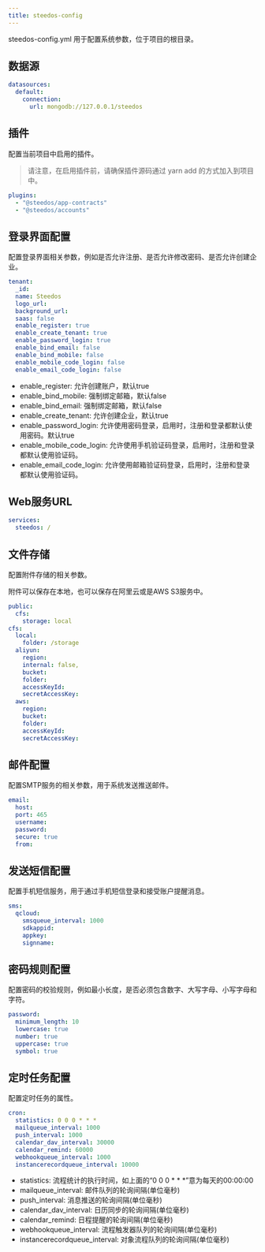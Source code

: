 ```yaml
---
title: steedos-config
---
```


steedos-config.yml 用于配置系统参数，位于项目的根目录。

## 数据源

```yml
datasources:
  default:
    connection:
      url: mongodb://127.0.0.1/steedos

```

## 插件

配置当前项目中启用的插件。
> 请注意，在启用插件前，请确保插件源码通过 yarn add 的方式加入到项目中。

```yml
plugins:
  - "@steedos/app-contracts"
  - "@steedos/accounts"
```

## 登录界面配置

配置登录界面相关参数，例如是否允许注册、是否允许修改密码、是否允许创建企业。

```yml
tenant:
  _id:
  name: Steedos
  logo_url:
  background_url:
  saas: false
  enable_register: true
  enable_create_tenant: true
  enable_password_login: true
  enable_bind_email: false
  enable_bind_mobile: false
  enable_mobile_code_login: false
  enable_email_code_login: false
```

- enable_register: 允许创建账户，默认true
- enable_bind_mobile: 强制绑定邮箱，默认false
- enable_bind_email: 强制绑定邮箱，默认false
- enable_create_tenant: 允许创建企业，默认true
- enable_password_login: 允许使用密码登录，启用时，注册和登录都默认使用密码。默认true
- enable_mobile_code_login: 允许使用手机验证码登录，启用时，注册和登录都默认使用验证码。
- enable_email_code_login: 允许使用邮箱验证码登录，启用时，注册和登录都默认使用验证码。

## Web服务URL

```yml
services:
  steedos: /
```

## 文件存储

配置附件存储的相关参数。

附件可以保存在本地，也可以保存在阿里云或是AWS S3服务中。

```yml
public:
  cfs:
    storage: local
cfs:
  local:
    folder: /storage
  aliyun:
    region:
    internal: false,
    bucket:
    folder:
    accessKeyId:
    secretAccessKey:
  aws:
    region:
    bucket:
    folder:
    accessKeyId:
    secretAccessKey:
```

## 邮件配置

配置SMTP服务的相关参数，用于系统发送推送邮件。

```yml
email:
  host:
  port: 465
  username:
  password:
  secure: true
  from:
```

## 发送短信配置

配置手机短信服务，用于通过手机短信登录和接受账户提醒消息。

```yml
sms:
  qcloud:
    smsqueue_interval: 1000
    sdkappid:
    appkey:
    signname:
```

## 密码规则配置

配置密码的校验规则，例如最小长度，是否必须包含数字、大写字母、小写字母和字符。

```yml
password:
  minimum_length: 10
  lowercase: true
  number: true
  uppercase: true
  symbol: true
```

## 定时任务配置

配置定时任务的属性。

```yml
cron:
  statistics: 0 0 0 * * *
  mailqueue_interval: 1000
  push_interval: 1000
  calendar_dav_interval: 30000
  calendar_remind: 60000
  webhookqueue_interval: 1000
  instancerecordqueue_interval: 10000
```

- statistics: 流程统计的执行时间，如上面的“0 0 0 * * *”意为每天的00:00:00 
- mailqueue_interval: 邮件队列的轮询间隔(单位毫秒)
- push_interval: 消息推送的轮询间隔(单位毫秒)
- calendar_dav_interval: 日历同步的轮询间隔(单位毫秒)
- calendar_remind: 日程提醒的轮询间隔(单位毫秒)
- webhookqueue_interval: 流程触发器队列的轮询间隔(单位毫秒)
- instancerecordqueue_interval: 对象流程队列的轮询间隔(单位毫秒)